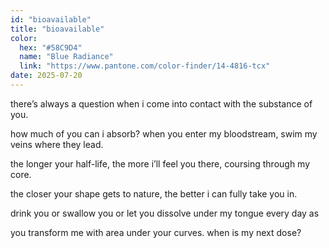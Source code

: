 ```yaml
---
id: "bioavailable"
title: "bioavailable"
color:
  hex: "#58C9D4"
  name: "Blue Radiance"
  link: "https://www.pantone.com/color-finder/14-4816-tcx"
date: 2025-07-20
---
```


there’s always a question
when i come into contact
with the substance of you.

how much of you can i absorb?
when you enter my bloodstream,
swim my veins where they lead.

the longer your half-life,
the more i’ll feel you there,
coursing through my core.

the closer your shape
gets to nature, the better
i can fully take you in.

drink you or swallow you
or let you dissolve under
my tongue every day as

you transform me with
area under your curves.
when is my next dose?